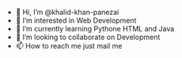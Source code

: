 - 👋 Hi, I’m @khalid-khan-panezai
- 👀 I’m interested in  Web Development 
- 🌱 I’m currently learning Pythone HTML and Java
- 💞️ I’m looking to collaborate on Development
- 📫 How to reach me   just mail me

<!---
khalid-khan-panezai/khalid-khan-panezai is a ✨ special ✨ repository because its `README.md` (this file) appears on your GitHub profile.
You can click the Preview link to take a look at your changes.
--->
